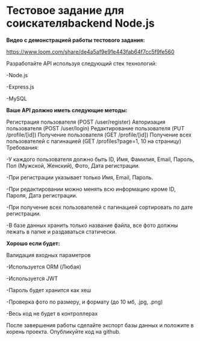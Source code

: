 # Тестовое задание для соискателяbackend Node.js


**Видео с демонстрацией работы тестового задания:**

https://www.loom.com/share/de4a5af9e91e443fab64f7cc5f9fe560


Разработайте API используя следующий стек технологий:

-Node.js

-Express.js

-MySQL

**Ваше API должно иметь следующие методы:**

Регистрация пользователя (POST /user/register)
Авторизация пользователя (POST /user/login)
Редактирование пользователя (PUT /profile/[id])
Получение пользователя (GET /profile/[id])
Получение всех пользователей с пагинацией (GET /profiles?page=1, 10 на страницу)
Требования:

-У каждого пользователя должно быть ID, Имя, Фамилия, Email, Пароль, Пол (Мужской, Женский), Фото, Дата регистрации.

-При регистрации указывает только Имя, Email, Пароль.

-При редактировании можно менять всю информацию кроме ID, Пароля, Дата регистрации.

-При получение всех пользователей с пагинацией сортировать по дате регистрации.

-В базе данных хранить только название файла, все фото должны лежать в папке и раздаваться статически.

**Хорошо если будет:**

Валидация входных параметров

-Используется ORM (Любая)

-Используется JWT

-Пароль будет хранится как хеш

-Проверка фото по размеру, и формату (до 10 мб, .jpg, .png)

-Весь код не будет в контроллерах

После завершения работы сделайте экспорт базы данных и положите в корень проекта. Опубликуйте код на github.

